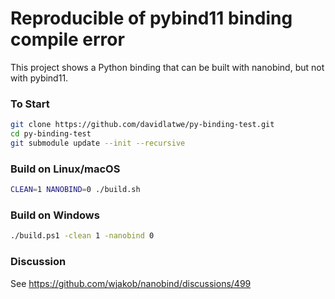 # Reproducible of pybind11 binding compile error

This project shows a Python binding that can be built with nanobind, 
but not with pybind11.


### To Start
```bash
git clone https://github.com/davidlatwe/py-binding-test.git
cd py-binding-test
git submodule update --init --recursive
```

### Build on Linux/macOS
```bash
CLEAN=1 NANOBIND=0 ./build.sh
```

### Build on Windows
```bash
./build.ps1 -clean 1 -nanobind 0
```


### Discussion

See https://github.com/wjakob/nanobind/discussions/499
